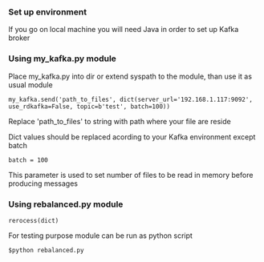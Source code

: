 ### Set up environment

If you go on local machine you will need Java in order to set up Kafka broker


### Using my_kafka.py  module

Place my_kafka.py into dir or extend syspath to the module, than use it as usual module

```import mykafka
my_kafka.send('path_to_files', dict(server_url='192.168.1.117:9092', use_rdkafka=False, topic=b'test', batch=100))
```
Replace 'path_to_files' to string with path where your file are reside

Dict values should be replaced acording to your Kafka environment except batch
```
batch = 100 
```
This parameter is used to set number of files to be read in memory before producing messages



### Using rebalanced.py  module


```import rebalanced
rerocess(dict)
```

For testing purpose module can be run as python script
```
$python rebalanced.py

```
